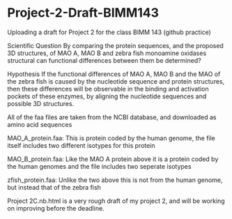 # Project-2-Draft-BIMM143
Uploading a draft for Project 2 for the class BIMM 143 (github practice)

Scientific Question By comparing the protein sequences, and the proposed 3D structures, of MAO A, MAO B and zebra fish monoamine oxidases structural can functional differences between them be determined?

Hypothesis If the functional differences of MAO A, MAO B and the MAO of the zebra fish is caused by the nucleotide sequence and protein structures, then these differences will be observable in the binding and activation pockets of these enzymes, by aligning the nucleotide sequences and possible 3D structures.

All of the faa files are taken from the NCBI database, and downloaded as amino acid sequences

MAO_A_protein.faa: This is protein coded by the human genome, the file itself includes two different isotypes for this protein

MAO_B_protein.faa: Like the MAO A protein above it is a protein coded by the human genomes and the file includes two seperate isotypes

zfish_protein.faa: Unlike the two above this is not from the human genome, but instead that of the zebra fish


Project 2C.nb.html is a very rough draft of my project 2, and will be working on improving before the deadline.
